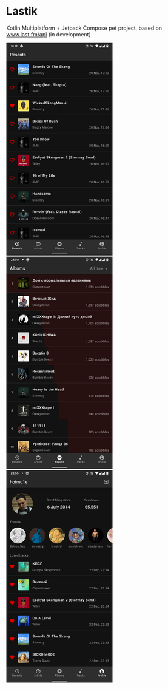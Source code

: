 # Lastik
Kotlin Multiplatform + Jetpack Compose pet project, based on www.last.fm/api (in development)

<img src="screenshots/scrobbles.jpg" width="280px">
<img src="screenshots/albums.jpg" width="280px">
<img src="screenshots/profile.jpg" width="280px">